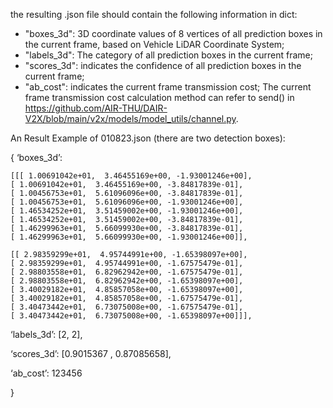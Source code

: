 the resulting .json file should contain the following information in dict:
* "boxes_3d":  3D coordinate values of 8 vertices of all prediction boxes in the current frame, based on Vehicle LiDAR Coordinate System;
* "labels_3d": The category of all prediction boxes in the current frame;
* "scores_3d": indicates the confidence of all prediction boxes in the current frame;
* "ab_cost":   indicates the current frame transmission cost;
The current frame transmission cost calculation method can refer to send() in https://github.com/AIR-THU/DAIR-V2X/blob/main/v2x/models/model_utils/channel.py.

An Result Example of 010823.json (there are two detection boxes):


{
‘boxes_3d’:

    [[[ 1.00691042e+01,  3.46455169e+00, -1.93001246e+00],
    [ 1.00691042e+01,  3.46455169e+00, -3.84817839e-01],
    [ 1.00456753e+01,  5.61096096e+00, -3.84817839e-01],
    [ 1.00456753e+01,  5.61096096e+00, -1.93001246e+00],
    [ 1.46534252e+01,  3.51459002e+00, -1.93001246e+00],
    [ 1.46534252e+01,  3.51459002e+00, -3.84817839e-01],
    [ 1.46299963e+01,  5.66099930e+00, -3.84817839e-01],
    [ 1.46299963e+01,  5.66099930e+00, -1.93001246e+00]],
	      
    [[ 2.98359299e+01,  4.95744991e+00, -1.65398097e+00],
    [ 2.98359299e+01,  4.95744991e+00, -1.67575479e-01],
    [ 2.98803558e+01,  6.82962942e+00, -1.67575479e-01],
    [ 2.98803558e+01,  6.82962942e+00, -1.65398097e+00],
    [ 3.40029182e+01,  4.85857058e+00, -1.65398097e+00],
    [ 3.40029182e+01,  4.85857058e+00, -1.67575479e-01],
    [ 3.40473442e+01,  6.73075008e+00, -1.67575479e-01],
    [ 3.40473442e+01,  6.73075008e+00, -1.65398097e+00]]],

‘labels_3d’: [2, 2],

‘scores_3d’: [0.9015367 , 0.87085658],

‘ab_cost’: 123456

}
